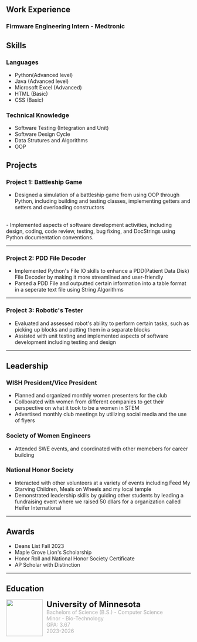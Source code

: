
## Work Experience
### Firmware Engineering Intern - Medtronic

## Skills
### Languages
- Python(Advanced level)
- Java (Advanced level)
- Microsoft Excel (Advanced)
- HTML (Basic)
- CSS (Basic)
  
### Technical Knowledge
- Software Testing (Integration and Unit)
- Software Design Cycle
- Data Strutures and Algorithms
- OOP
  
## Projects

### Project 1: Battleship Game
- Designed a simulation of a battleship game from using OOP through Python, including building and testing classes, implementing getters and setters and overloading constructors
<br/>
- Implemented aspects of software development activities, including design, coding, code review, testing, bug fixing, and DocStrings using Python documentation conventions.
<!-- <img src="images/omnistudy.png" height="300" width="500"/><br/> -->


---

### Project 2: PDD File Decoder
- Implemented Python's File IO skills to enhance a PDD(Patient Data Disk) File Decoder by making it more streamlined and user-friendly 
- Parsed a PDD File and outputted certain information into a table format in a seperate text file using String Algorithms
<!-- <img src="images/greenChoice.png" height="300" width="500"/><br/> -->


--- 

### Project 3: Robotic's Tester
- Evaluated and assessed robot's ability to perform certain tasks, such as picking up blocks and putting them in a separate blocks
- Assisted with unit testing and implemented aspects of software development including testing and design

<!-- <img src="images/greenChoice.png" height="300" width="500"/><br/> -->


--- 

## Leadership

### WISH President/Vice President
- Planned and organized monthly women presenters for the club
- Collborated with women from different companies to get their perspective on what it took to be a women in STEM
- Advertised monthly club meetings by utilizing social media and the use of flyers
  
### Society of Women Engineers
- Attended SWE events, and coordinated with other memebers for career building
  
### National Honor Society
- Interacted with other volunteers at a variety of events including Feed My Starving Children, Meals on Wheels and my local temple
- Demonstrated leadership skills by guiding other students by leading a fundraising event where we raised 50 dllars for a organization called Heifer International

---

## Awards
- Deans List Fall 2023
- Maple Grove Lion's Scholarship
- Honor Roll and National Honor Society Certificate
- AP Scholar with Distinction
  
---

## Education
<div style="display: flex; flex-direction: row; gap: 10px;">
    <img src="images/umn.jpeg" height="100" width="100"/>
    <div style="display: flex; flex-direction: column">
        <p style="font-weight: bold; font-size: 22px; margin: 0;">University of Minnesota</p>
        <p style="color: #ababab; margin: 0;">Bachelors of Science (B.S.) - Computer Science</p>
        <p style="color: #ababab; margin: 0;">Minor - Bio-Technology</p>
        <p style="color: #ababab; margin: 0;">GPA: 3.67</p>
        <p style="color: #ababab; margin: 0;">2023-2026</p>
    </div>
</div>

